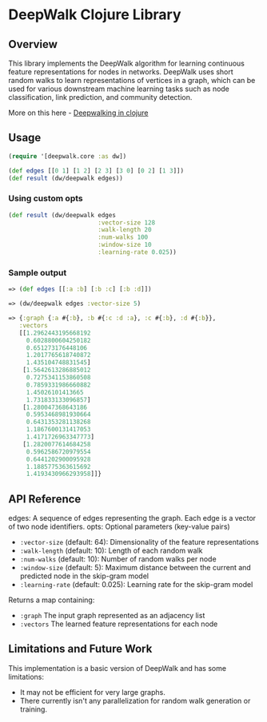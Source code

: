 # DeepWalk Clojure Library

## Overview

This library implements the DeepWalk algorithm for learning continuous feature
representations for nodes in networks. DeepWalk uses short random walks to learn
representations of vertices in a graph, which can be used for various downstream
machine learning tasks such as node classification, link prediction, and
community detection.

More on this here - [Deepwalking in clojure](https://www.mihirdeshpande.com/posts/deepwalk_clojure)

## Usage

```clojure
(require '[deepwalk.core :as dw])

(def edges [[0 1] [1 2] [2 3] [3 0] [0 2] [1 3]])
(def result (dw/deepwalk edges))
```

### Using custom opts
```clojure
(def result (dw/deepwalk edges
                         :vector-size 128
                         :walk-length 20
                         :num-walks 100
                         :window-size 10
                         :learning-rate 0.025))
```

### Sample output
```clojure
=> (def edges [[:a :b] [:b :c] [:b :d]])

=> (dw/deepwalk edges :vector-size 5)

=> {:graph {:a #{:b}, :b #{:c :d :a}, :c #{:b}, :d #{:b}},
   :vectors
   [[1.2962443195668192
     0.6028800604250182
     0.651273176448106
     1.2017765618740872
     1.435104748831545]
    [1.5642613286885012
     0.7275341153860508
     0.7859331986660882
     1.45026101413665
     1.731833133096857]
    [1.280047368643186
     0.5953468981930664
     0.6431353281138268
     1.1867600131417053
     1.4171726963347773]
    [1.2820077614684258
     0.5962586720979554
     0.6441202900095928
     1.1885775363615692
     1.4193430966293958]]}
```

## API Reference

edges: A sequence of edges representing the graph. Each edge is a vector of two node identifiers.
opts: Optional parameters (key-value pairs)

- `:vector-size` (default: 64): Dimensionality of the feature representations
- `:walk-length` (default: 10): Length of each random walk
- `:num-walks` (default: 10): Number of random walks per node
- `:window-size` (default: 5): Maximum distance between the current and predicted node in the skip-gram model
- `:learning-rate` (default: 0.025): Learning rate for the skip-gram model

Returns a map containing:

- `:graph` The input graph represented as an adjacency list
- `:vectors` The learned feature representations for each node


## Limitations and Future Work

This implementation is a basic version of DeepWalk and has some limitations:

- It may not be efficient for very large graphs.
- There currently isn't any parallelization for random walk generation or training.
